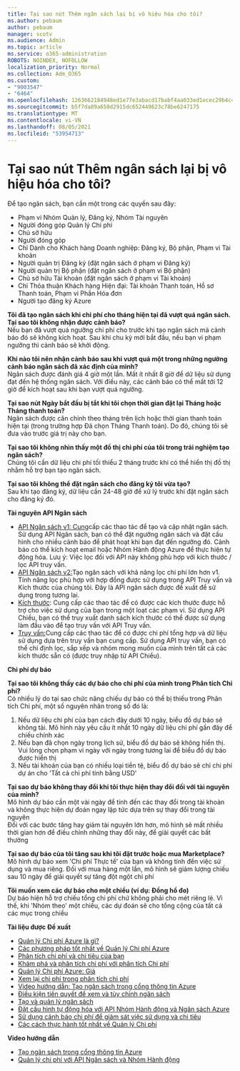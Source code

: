 ```yaml
---
title: Tại sao nút Thêm ngân sách lại bị vô hiệu hóa cho tôi?
ms.author: pebaum
author: pebaum
manager: scotv
ms.audience: Admin
ms.topic: article
ms.service: o365-administration
ROBOTS: NOINDEX, NOFOLLOW
localization_priority: Normal
ms.collection: Adm_O365
ms.custom:
- "9003547"
- "6464"
ms.openlocfilehash: 1263662184948ed1e77e3abacd17babf4aa033ed1ecec29b4c4afc26d6da56f0
ms.sourcegitcommit: b5f7da89a650d2915dc652449623c78be6247175
ms.translationtype: MT
ms.contentlocale: vi-VN
ms.lasthandoff: 08/05/2021
ms.locfileid: "53954713"
---
```

# <a name="why-is-the-add-budget-button-disabled-for-me"></a>Tại sao nút Thêm ngân sách lại bị vô hiệu hóa cho tôi?

Để tạo ngân sách, bạn cần một trong các quyền sau đây:

- Phạm vi Nhóm Quản lý, Đăng ký, Nhóm Tài nguyên
- Người đóng góp Quản lý Chi phí
- Chủ sở hữu
- Người đóng góp
- Chỉ Dành cho Khách hàng Doanh nghiệp: Đăng ký, Bộ phận, Phạm vi Tài khoản
- Người quản trị Đăng ký (đặt ngân sách ở phạm vi Đăng ký)
- Người quản trị Bộ phận (đặt ngân sách ở phạm vi Bộ phận)
- Chủ sở hữu Tài khoản (đặt ngân sách ở phạm vi Tài khoản)
- Chỉ Thỏa thuận Khách hàng Hiện đại: Tài khoản Thanh toán, Hồ sơ Thanh toán, Phạm vi Phần Hóa đơn
- Người tạo đăng ký Azure

**Tôi đã tạo ngân sách khi chi phí cho tháng hiện tại đã vượt quá ngân sách. Tại sao tôi không nhận được cảnh báo?**  
Nếu bạn đã vượt quá ngưỡng chi phí cho trước khi tạo ngân sách mà cảnh báo đó sẽ không kích hoạt. Sau khi chu kỳ mới bắt đầu, nếu bạn vi phạm ngưỡng thì cảnh báo sẽ khởi động.

**Khi nào tôi nên nhận cảnh báo sau khi vượt quá một trong những ngưỡng cảnh báo ngân sách đã xác định của mình?**  
Ngân sách được đánh giá 4 giờ một lần. Mất ít nhất 8 giờ để dữ liệu sử dụng đạt đến hệ thống ngân sách. Với điều này, các cảnh báo có thể mất tới 12 giờ để kích hoạt sau khi bạn vượt quá ngưỡng.

**Tại sao nút Ngày bắt đầu bị tắt khi tôi chọn thời gian đặt lại Tháng hoặc Tháng thanh toán?**  
Ngân sách được căn chỉnh theo tháng trên lịch hoặc thời gian thanh toán hiện tại (trong trường hợp Đã chọn Tháng Thanh toán). Do đó, chúng tôi sẽ đưa vào trước giá trị này cho bạn.

**Tại sao tôi không nhìn thấy một đồ thị chi phí của tôi trong trải nghiệm tạo ngân sách?**  
Chúng tôi cần dữ liệu chi phí tối thiểu 2 tháng trước khi có thể hiển thị đồ thị nhằm hỗ trợ bạn tạo ngân sách.

**Tại sao tôi không thể đặt ngân sách cho đăng ký tôi vừa tạo?**  
Sau khi tạo đăng ký, dữ liệu cần 24-48 giờ để xử lý trước khi đặt ngân sách cho đăng ký đó.

**Tài nguyên API Ngân sách**

- [API Ngân sách v1: Cung](https://docs.microsoft.com/rest/api/consumption/budgets?WT.mc_id=Portal-Microsoft_Azure_Support)cấp các thao tác để tạo và cập nhật ngân sách. Sử dụng API Ngân sách, bạn có thể đặt ngưỡng ngân sách và đặt cấu hình cho nhiều cảnh báo để phát hoạt khi bạn đạt đến ngưỡng đó. Cảnh báo có thể kích hoạt email hoặc Nhóm Hành động Azure để thực hiện tự động hóa. Lưu ý: Việc lọc đối với API này không phù hợp với kích thước / lọc API truy vấn.
- [API Ngân sách v2:](https://github.com/Azure/azure-rest-api-specs/blob/master/specification/cost-management/resource-manager/Microsoft.CostManagement/preview/2019-04-01-preview/examples/CreateOrUpdateBudget.json)Tạo ngân sách với khả năng lọc chi phí lớn hơn v1. Tính năng lọc phù hợp với hợp đồng được sử dụng trong API Truy vấn và Kích thước của chúng tôi. Đây là API ngân sách được đề xuất để sử dụng trong tương lai.
- [Kích thước](https://docs.microsoft.com/rest/api/cost-management/dimensions?WT.mc_id=Portal-Microsoft_Azure_Support): Cung cấp các thao tác để có được các kích thước được hỗ trợ cho việc sử dụng của bạn trong một loạt các phạm vi. Sử dụng API Chiều, bạn có thể truy xuất danh sách kích thước có thể được sử dụng làm đầu vào để tạo truy vấn với API Truy vấn.
- [Truy vấn:](https://docs.microsoft.com/rest/api/cost-management/query?WT.mc_id=Portal-Microsoft_Azure_Support)Cung cấp các thao tác để có được chi phí tổng hợp và dữ liệu sử dụng dựa trên truy vấn bạn cung cấp. Sử dụng API truy vấn, bạn có thể chỉ định lọc, sắp xếp và nhóm mong muốn của mình trên tất cả các kích thước sẵn có (được truy nhập từ API Chiều).

**Chi phí dự báo**

**Tại sao tôi không thấy các dự báo cho chi phí của mình trong Phân tích Chi phí?**  
Có nhiều lý do tại sao chức năng chiếu dự báo có thể bị thiếu trong Phân tích Chi phí, một số nguyên nhân trong số đó là:

1. Nếu dữ liệu chi phí của bạn cách đây dưới 10 ngày, biểu đồ dự báo sẽ không tải. Mô hình này yêu cầu ít nhất 10 ngày dữ liệu chi phí gần đây để chiếu chính xác
2. Nếu bạn đã chọn ngày trong lịch sử, biểu đồ dự báo sẽ không hiển thị. Vui lòng chọn phạm vi ngày với ngày trong tương lai để biểu đồ dự báo được hiển thị
3. Nếu tài khoản của bạn có nhiều loại tiền tệ, biểu đồ dự báo sẽ chỉ chi phí dự án cho 'Tất cả chi phí tính bằng USD'

**Tại sao dự báo không thay đổi khi tôi thực hiện thay đổi đối với tài nguyên của mình?**  
Mô hình dự báo cần một vài ngày để tính đến các thay đổi trong tài khoản và không thực hiện dự đoán ngay lập tức dựa trên sự thay đổi trong tài nguyên  
Đối với các bước tăng hay giảm tài nguyên lớn hơn, mô hình sẽ mất nhiều thời gian hơn để điều chỉnh những thay đổi này, để giải quyết các bất thường

**Tại sao dự báo của tôi tăng sau khi tôi đặt trước hoặc mua Marketplace?**  
Mô hình dự báo xem 'Chi phí Thực tế' của bạn và không tính đến việc sử dụng và mua riêng. Đối với mua hàng một lần, mô hình sẽ giảm lượng chiếu sau 10 ngày để giải quyết sự tăng đột ngột chi phí

**Tôi muốn xem các dự báo cho một chiều (ví dụ: Đồng hồ đo)**  
Dự báo hiện hỗ trợ chiếu tổng chi phí chứ không phải cho mét riêng lẻ. Vì thế, khi 'Nhóm theo' một chiều, các dự đoán sẽ cho tổng cộng của tất cả các mục trong chiều

**Tài liệu được Đề xuất**

- [Quản lý Chi phí Azure là gì?](https://docs.microsoft.com/azure/cost-management/overview-cost-mgt?WT.mc_id=Portal-Microsoft_Azure_Support)
- [Các phương pháp tốt nhất về Quản lý Chi phí Azure](https://docs.microsoft.com/azure/cost-management/cost-mgt-best-practices?WT.mc_id=Portal-Microsoft_Azure_Support)
- [Phân tích chi phí và chi tiêu của bạn](https://docs.microsoft.com/azure/cost-management/quick-acm-cost-analysis?WT.mc_id=Portal-Microsoft_Azure_Support)
- [Khám phá và phân tích chi phí với phân tích Chi phí](https://docs.microsoft.com/azure/cost-management/quick-acm-cost-analysis?WT.mc_id=Portal-Microsoft_Azure_Support)
- [Quản lý Chi phí Azure: Giá](https://azure.microsoft.com/services/cost-management/#pricing)
- [Xem lại chi phí trong phân tích chi phí](https://docs.microsoft.com/azure/cost-management-billing/costs/quick-acm-cost-analysis?WT.mc_id=Portal-Microsoft_Azure_Support#review-costs-in-cost-analysis)
- [Video hướng dẫn: Tạo ngân sách trong cổng thông tin Azure](https://www.youtube.com/watch?v=ExIVG_Gr45A&t=4s)
- [Điều kiện tiên quyết để xem và tùy chỉnh ngân sách](https://docs.microsoft.com/azure/cost-management-billing/costs/tutorial-acm-create-budgets?WT.mc_id=Portal-Microsoft_Azure_Support#prerequisites)
- [Tạo và quản lý ngân sách](https://docs.microsoft.com/azure/cost-management-billing/costs/tutorial-acm-create-budgets?WT.mc_id=Portal-Microsoft_Azure_Support#create-a-budget-in-the-azure-portal)
- [Đặt cấu hình tự động hóa với API Nhóm Hành động và Ngân sách Azure](https://docs.microsoft.com/azure/cost-management/tutorial-acm-create-budgets?WT.mc_id=Portal-Microsoft_Azure_Support#trigger-an-action-group)
- [Sử dụng cảnh báo chi phí để giám sát việc sử dụng và chi tiêu](https://docs.microsoft.com/azure/cost-management/cost-mgt-alerts-monitor-usage-spending?WT.mc_id=Portal-Microsoft_Azure_Support)
- [Các cách thực hành tốt nhất về Quản lý Chi phí](https://docs.microsoft.com/azure/cost-management/cost-mgt-best-practices?WT.mc_id=Portal-Microsoft_Azure_Support)  

**Video hướng dẫn**

- [Tạo ngân sách trong cổng thông tin Azure](https://go.microsoft.com/fwlink/?linkid=2146761)
- [Quản lý chi phí với API Ngân sách và Nhóm Hành động](https://go.microsoft.com/fwlink/?linkid=2147038)